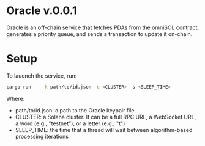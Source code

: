 # Oracle v.0.0.1

Oracle is an off-chain service that fetches PDAs from the omniSOL contract, generates a priority queue, and sends a transaction to update it on-chain.

# Setup

To laucnch the service, run:

```bash
cargo run -- -k path/to/id.json -c <CLUSTER> -s <SLEEP_TIME>
```

Where:

- path/to/id.json: a path to the Oracle keypair file
- CLUSTER: a Solana cluster. It can be a full RPC URL, a WebSocket URL, a word (e.g., "testnet"), or a letter (e.g., "t")
- SLEEP_TIME: the time that a thread will wait between algorithm-based processing iterations
